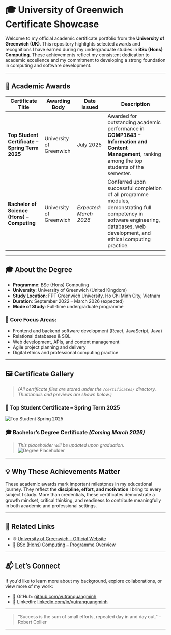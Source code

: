 # 🎓 University of Greenwich Certificate Showcase

Welcome to my official academic certificate portfolio from the **University of Greenwich (UK)**. This repository highlights selected awards and recognitions I have earned during my undergraduate studies in **BSc (Hons) Computing**. These achievements reflect my consistent dedication to academic excellence and my commitment to developing a strong foundation in computing and software development.

---

## 🏅 Academic Awards

| Certificate Title                                | Awarding Body            | Date Issued         | Description |
|--------------------------------------------------|---------------------------|----------------------|-------------|
| **Top Student Certificate – Spring Term 2025**   | University of Greenwich   | July 2025            | Awarded for outstanding academic performance in **COMP1643 – Information and Content Management**, ranking among the top students of the semester. |
| **Bachelor of Science (Hons) – Computing**       | University of Greenwich   | *Expected: March 2026* | Conferred upon successful completion of all programme modules, demonstrating full competency in software engineering, databases, web development, and ethical computing practice. |

---

## 🎓 About the Degree

- **Programme**: BSc (Hons) Computing  
- **University**: University of Greenwich (United Kingdom)  
- **Study Location**: FPT Greenwich University, Ho Chi Minh City, Vietnam  
- **Duration**: September 2022 – March 2026 (expected)  
- **Mode of Study**: Full-time undergraduate programme  

### 📌 Core Focus Areas:
- Frontend and backend software development (React, JavaScript, Java)
- Relational databases & SQL
- Web development, APIs, and content management
- Agile project planning and delivery
- Digital ethics and professional computing practice

---

## 🖼️ Certificate Gallery

> *(All certificate files are stored under the `/certificates/` directory. Thumbnails and previews are shown below.)*

### 📄 Top Student Certificate – Spring Term 2025
![Top Student Spring 2025](./certificates/top-student-spring2025.png)

### 🎓 Bachelor’s Degree Certificate *(Coming March 2026)*
> *This placeholder will be updated upon graduation.*
![Degree Placeholder](./certificates/degree-placeholder.png)

---

## 💡 Why These Achievements Matter

These academic awards mark important milestones in my educational journey. They reflect the **discipline, effort, and motivation** I bring to every subject I study. More than credentials, these certificates demonstrate a growth mindset, critical thinking, and readiness to contribute meaningfully in both academic and professional settings.

---

## 🔗 Related Links

- 🌐 [University of Greenwich – Official Website](https://www.gre.ac.uk)  
- 📘 [BSc (Hons) Computing – Programme Overview](https://www.gre.ac.uk/study/courses/ug/computing)

---

## 📬 Let’s Connect

If you'd like to learn more about my background, explore collaborations, or view more of my work:

- 🔗 GitHub: [github.com/vutranquangminh](https://github.com/vutranquangminh)  
- 🔗 LinkedIn: [linkedin.com/in/vutranquangminh](https://linkedin.com/in/vutranquangminh)

---

> “Success is the sum of small efforts, repeated day in and day out.” – Robert Collier

---